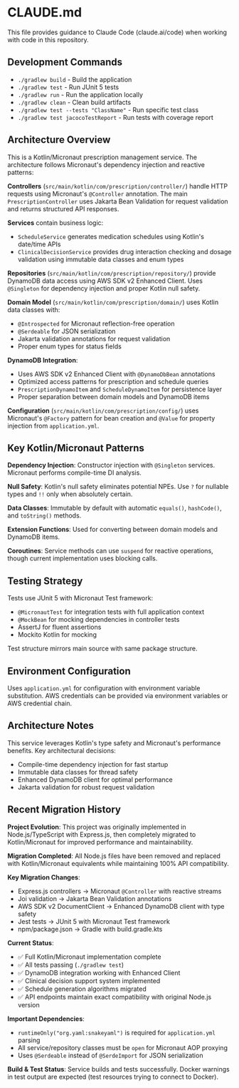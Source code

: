 # CLAUDE.md

This file provides guidance to Claude Code (claude.ai/code) when working with code in this repository.

## Development Commands

- `./gradlew build` - Build the application
- `./gradlew test` - Run JUnit 5 tests
- `./gradlew run` - Run the application locally
- `./gradlew clean` - Clean build artifacts
- `./gradlew test --tests "ClassName"` - Run specific test class
- `./gradlew test jacocoTestReport` - Run tests with coverage report

## Architecture Overview

This is a Kotlin/Micronaut prescription management service. The architecture follows Micronaut's dependency injection and reactive patterns:

**Controllers** (`src/main/kotlin/com/prescription/controller/`) handle HTTP requests using Micronaut's `@Controller` annotation. The main `PrescriptionController` uses Jakarta Bean Validation for request validation and returns structured API responses.

**Services** contain business logic:
- `ScheduleService` generates medication schedules using Kotlin's date/time APIs
- `ClinicalDecisionService` provides drug interaction checking and dosage validation using immutable data classes and enum types

**Repositories** (`src/main/kotlin/com/prescription/repository/`) provide DynamoDB data access using AWS SDK v2 Enhanced Client. Uses `@Singleton` for dependency injection and proper Kotlin null safety.

**Domain Model** (`src/main/kotlin/com/prescription/domain/`) uses Kotlin data classes with:
- `@Introspected` for Micronaut reflection-free operation
- `@Serdeable` for JSON serialization
- Jakarta validation annotations for request validation
- Proper enum types for status fields

**DynamoDB Integration**:
- Uses AWS SDK v2 Enhanced Client with `@DynamoDbBean` annotations
- Optimized access patterns for prescription and schedule queries
- `PrescriptionDynamoItem` and `ScheduleDynamoItem` for persistence layer
- Proper separation between domain models and DynamoDB items

**Configuration** (`src/main/kotlin/com/prescription/config/`) uses Micronaut's `@Factory` pattern for bean creation and `@Value` for property injection from `application.yml`.

## Key Kotlin/Micronaut Patterns

**Dependency Injection**: Constructor injection with `@Singleton` services. Micronaut performs compile-time DI analysis.

**Null Safety**: Kotlin's null safety eliminates potential NPEs. Use `?` for nullable types and `!!` only when absolutely certain.

**Data Classes**: Immutable by default with automatic `equals()`, `hashCode()`, and `toString()` methods.

**Extension Functions**: Used for converting between domain models and DynamoDB items.

**Coroutines**: Service methods can use `suspend` for reactive operations, though current implementation uses blocking calls.

## Testing Strategy

Tests use JUnit 5 with Micronaut Test framework:
- `@MicronautTest` for integration tests with full application context
- `@MockBean` for mocking dependencies in controller tests  
- AssertJ for fluent assertions
- Mockito Kotlin for mocking

Test structure mirrors main source with same package structure.

## Environment Configuration

Uses `application.yml` for configuration with environment variable substitution. AWS credentials can be provided via environment variables or AWS credential chain.

## Architecture Notes

This service leverages Kotlin's type safety and Micronaut's performance benefits. Key architectural decisions:

- Compile-time dependency injection for fast startup
- Immutable data classes for thread safety
- Enhanced DynamoDB client for optimal performance
- Jakarta validation for robust request validation

## Recent Migration History

**Project Evolution**: This project was originally implemented in Node.js/TypeScript with Express.js, then completely migrated to Kotlin/Micronaut for improved performance and maintainability.

**Migration Completed**: All Node.js files have been removed and replaced with Kotlin/Micronaut equivalents while maintaining 100% API compatibility.

**Key Migration Changes**:
- Express.js controllers → Micronaut `@Controller` with reactive streams
- Joi validation → Jakarta Bean Validation annotations
- AWS SDK v2 DocumentClient → Enhanced DynamoDB client with type safety
- Jest tests → JUnit 5 with Micronaut Test framework
- npm/package.json → Gradle with build.gradle.kts

**Current Status**: 
- ✅ Full Kotlin/Micronaut implementation complete
- ✅ All tests passing (`./gradlew test`)
- ✅ DynamoDB integration working with Enhanced Client
- ✅ Clinical decision support system implemented
- ✅ Schedule generation algorithms migrated
- ✅ API endpoints maintain exact compatibility with original Node.js version

**Important Dependencies**:
- `runtimeOnly("org.yaml:snakeyaml")` is required for `application.yml` parsing
- All service/repository classes must be `open` for Micronaut AOP proxying
- Uses `@Serdeable` instead of `@SerdeImport` for JSON serialization

**Build & Test Status**: Service builds and tests successfully. Docker warnings in test output are expected (test resources trying to connect to Docker).